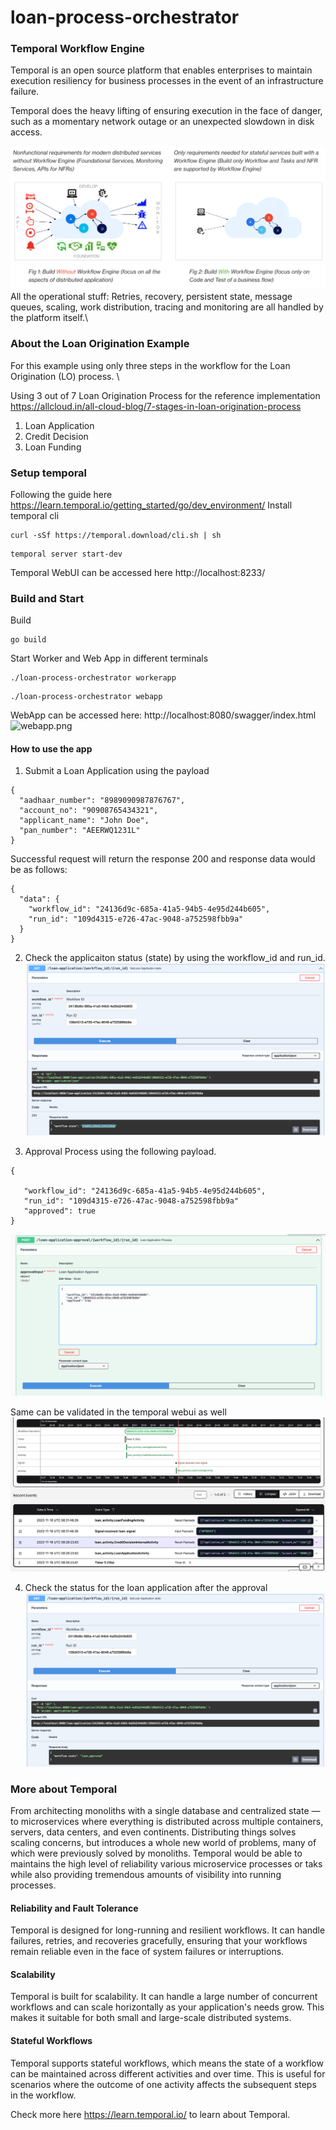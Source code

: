 # loan-process-orchestrator

### Temporal Workflow Engine
Temporal is an open source platform that enables enterprises to maintain execution resiliency for business processes in the event of an infrastructure failure. 

Temporal does the heavy lifting of ensuring execution in the face of danger, such as a momentary network outage or an unexpected slowdown in disk access. 

![WithTemporalAndWihtout.png](common%2FWithTemporalAndWihtout.png) 
All the operational stuff: Retries, recovery, persistent state, message queues, scaling, work distribution, tracing and monitoring are all handled by the platform itself.\


### About the Loan Origination Example
For this example using only three steps in the workflow for the Loan Origination (LO) process. \

Using 3 out of 7 Loan Origination Process for the reference implementation
https://allcloud.in/all-cloud-blog/7-stages-in-loan-origination-process

1. Loan Application
2. Credit Decision
3. Loan Funding


### Setup temporal
Following the guide here https://learn.temporal.io/getting_started/go/dev_environment/
Install temporal cli
```
curl -sSf https://temporal.download/cli.sh | sh
```

```
temporal server start-dev
```

Temporal WebUI can be accessed here http://localhost:8233/

### Build and Start

Build
```
go build
```

Start Worker and Web App in different terminals
```
./loan-process-orchestrator workerapp
```
```
./loan-process-orchestrator webapp
```
WebApp can be accessed here:
http://localhost:8080/swagger/index.html
![webapp.png](common%2Fwebapp.png) 

#### How to use the app

1. Submit a Loan Application using the payload
```
{
  "aadhaar_number": "8989090987876767",
  "account_no": "90908765434321",
  "applicant_name": "John Doe",
  "pan_number": "AEERWQ1231L"
}
```
Successful request will return the response 200 and response data would be as follows:
```
{
  "data": {
    "workflow_id": "24136d9c-685a-41a5-94b5-4e95d244b605",
    "run_id": "109d4315-e726-47ac-9048-a752598fbb9a"
  }
}
```

2. Check the applicaiton status (state) by using the workflow_id and run_id.
![loan_app_status.png](common%2Floan_app_status.png)

3. Approval Process using the following payload.
```
{
  
   "workflow_id": "24136d9c-685a-41a5-94b5-4e95d244b605",
   "run_id": "109d4315-e726-47ac-9048-a752598fbb9a"
   "approved": true
}
```
![approval_process_using_singals.png](common%2Fapproval_process_using_singals.png)

Same can be validated in the temporal webui as well
![loan_app_approved_workflow.png](common%2Floan_app_approved_workflow.png)

4. Check the status for the loan application after the approval
![loan_app_status_approved.png](common%2Floan_app_status_approved.png)


### More about Temporal
From architecting monoliths with a single database and centralized state — to microservices where everything is distributed across multiple containers, servers, data centers, and even continents. Distributing things solves scaling concerns, but introduces a whole new world of problems, many of which were previously solved by monoliths.
Temporal would be able to maintains the high level of reliability various microservice processes or taks while also providing tremendous amounts of visibility into running processes.

#### Reliability and Fault Tolerance
Temporal is designed for long-running and resilient workflows. It can handle failures, retries, and recoveries gracefully, ensuring that your workflows remain reliable even in the face of system failures or interruptions.

#### Scalability
Temporal is built for scalability. It can handle a large number of concurrent workflows and can scale horizontally as your application's needs grow. This makes it suitable for both small and large-scale distributed systems.

#### Stateful Workflows
Temporal supports stateful workflows, which means the state of a workflow can be maintained across different activities and over time. This is useful for scenarios where the outcome of one activity affects the subsequent steps in the workflow.

Check more here https://learn.temporal.io/ to learn about Temporal.
